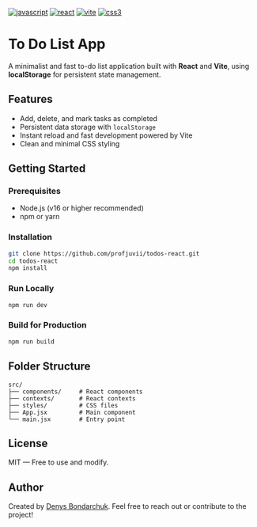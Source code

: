 [![javascript](https://img.shields.io/badge/javascript-F7DF1E?style=flat&logo=javascript&logoColor=black)](https://developer.mozilla.org/en-US/docs/Web/JavaScript)
[![react](https://img.shields.io/badge/react-20232A?style=flat&logo=react&logoColor=61DAFB)](https://reactjs.org/)
[![vite](https://img.shields.io/badge/vite-646CFF?style=flat&logo=vite&logoColor=white)](https://vitejs.dev/)
[![css3](https://img.shields.io/badge/css3-1572B6?style=flat&logo=css&logoColor=white)](https://developer.mozilla.org/en-US/docs/Web/CSS)

# To Do List App

A minimalist and fast to-do list application built with **React** and **Vite**, using **localStorage** for persistent state management.

## Features

- Add, delete, and mark tasks as completed
- Persistent data storage with `localStorage`
- Instant reload and fast development powered by Vite
- Clean and minimal CSS styling

## Getting Started

### Prerequisites

- Node.js (v16 or higher recommended)
- npm or yarn

### Installation

```bash
git clone https://github.com/profjuvii/todos-react.git
cd todos-react
npm install
```

### Run Locally

```bash
npm run dev
```

### Build for Production

```bash
npm run build
```

## Folder Structure

```
src/
├── components/     # React components
├── contexts/       # React сontexts
├── styles/         # CSS files
├── App.jsx         # Main component
└── main.jsx        # Entry point
```

## License

MIT — Free to use and modify.

## Author

Created by [Denys Bondarchuk](https://github.com/profjuvii). Feel free to reach out or contribute to the project!
